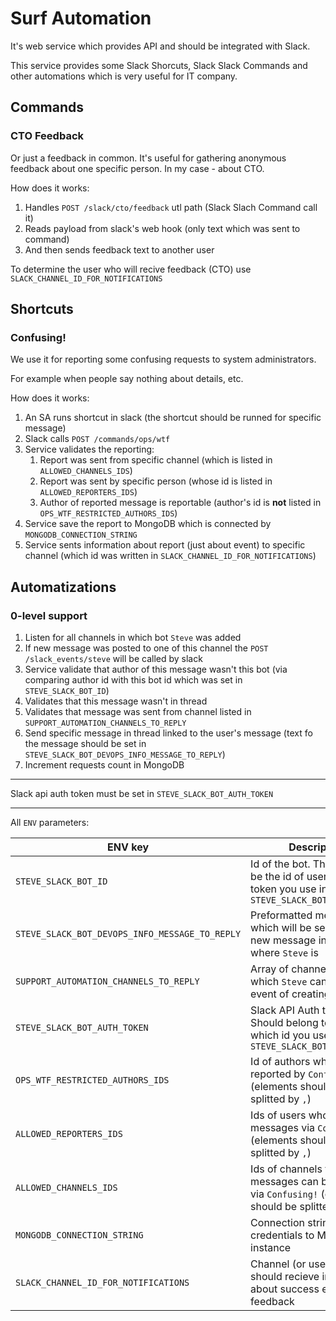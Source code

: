 # Surf Automation

It's web service which provides API and should be integrated with Slack.

This service provides some Slack Shorcuts, Slack Slack Commands and other automations which is very useful for IT company. 

## Commands

### CTO Feedback

Or just a feedback in common. It's useful for gathering anonymous feedback about one specific person. In my case - about CTO.

How does it works:
1. Handles `POST /slack/cto/feedback` utl path (Slack Slach Command call it)
2. Reads payload from slack's web hook (only text which was sent to command)
3. And then sends feedback text to another user

To determine the user who will recive feedback (CTO) use `SLACK_CHANNEL_ID_FOR_NOTIFICATIONS`

## Shortcuts

### Confusing!

We use it for reporting some confusing requests to system administrators.

For example when people say nothing about details, etc. 

How does it works:
1. An SA runs shortcut in slack (the shortcut should be runned for specific message)
2. Slack calls `POST /commands/ops/wtf`
3. Service validates the reporting:
    1. Report was sent from specific channel (which is listed in `ALLOWED_CHANNELS_IDS`)
    2. Report was sent by specific person (whose id is listed in `ALLOWED_REPORTERS_IDS`)
    3. Author of reported message is reportable (author's id is **not** listed in `OPS_WTF_RESTRICTED_AUTHORS_IDS`)
4. Service save the report to MongoDB which is connected by `MONGODB_CONNECTION_STRING`
5. Service sents information about report (just about event) to specific channel (which id was written in `SLACK_CHANNEL_ID_FOR_NOTIFICATIONS`)

## Automatizations

### 0-level support

1. Listen for all channels in which bot `Steve` was added
2. If new message was posted to one of this channel the `POST /slack_events/steve` will be called by slack
3. Service validate that author of this message wasn't this bot (via comparing author id with this bot id which was set in `STEVE_SLACK_BOT_ID`)
4. Validates that this message wasn't in thread
5. Validates that message was sent from channel listed in `SUPPORT_AUTOMATION_CHANNELS_TO_REPLY`
5. Send specific message in thread linked to the user's message (text fo the message should be set in `STEVE_SLACK_BOT_DEVOPS_INFO_MESSAGE_TO_REPLY`)
6. Increment requests count in MongoDB

---

Slack api auth token must be set in `STEVE_SLACK_BOT_AUTH_TOKEN`

---

All `ENV` parameters:


| ENV  key |  Description |   
|----------|--------------|
|`STEVE_SLACK_BOT_ID`|Id of the bot. This id should be the id of user whose token you use in `STEVE_SLACK_BOT_AUTH_TOKEN`|
|`STEVE_SLACK_BOT_DEVOPS_INFO_MESSAGE_TO_REPLY`|Preformatted message which will be sent for any new message in shannels where `Steve` is|
|`SUPPORT_AUTOMATION_CHANNELS_TO_REPLY`|Array of channel ids in which `Steve` can reply on event of creating message|
|`STEVE_SLACK_BOT_AUTH_TOKEN`|Slack API Auth token. Should belong to user which id you use in `STEVE_SLACK_BOT_ID`|
|`OPS_WTF_RESTRICTED_AUTHORS_IDS`|Id of authors whe can't be reported by `Confusing!` (elements should be splitted by `,`)|
|`ALLOWED_REPORTERS_IDS`|Ids of users who can report messages via `Confusing!` (elements should be splitted by `,`)|
|`ALLOWED_CHANNELS_IDS`|Ids of channels from which messages can be reported via `Confusing!` (elements should be splitted by `,`)|
|`MONGODB_CONNECTION_STRING`|Connection string with credentials to MongoDB instance|
|`SLACK_CHANNEL_ID_FOR_NOTIFICATIONS`|Channel (or user) id who should recieve information about success events or feedback|